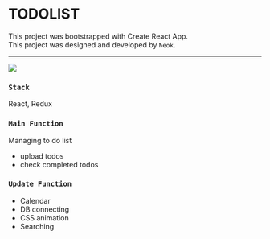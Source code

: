 # TODOLIST

This project was bootstrapped with Create React App. <br>
This project was designed and developed by `Neok`. <br>

<hr>

<img src="https://user-images.githubusercontent.com/35194760/63636878-630f4680-c6b0-11e9-8dde-e53c960fc268.png" />

### `Stack`

React, Redux


### `Main Function`

Managing to do list

- upload todos
- check completed todos


### `Update Function`

- Calendar
- DB connecting
- CSS animation
- Searching
